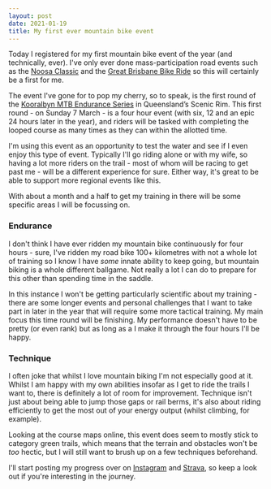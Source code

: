 ```yaml
---
layout: post
date: 2021-01-19
title: My first ever mountain bike event
---
```


Today I registered for my first mountain bike event of the year (and technically, ever).  I've only ever done mass-participation road events such as the [Noosa Classic](https://cyclingclassics.com.au/noosa/) and the [Great Brisbane Bike Ride](https://gbbr.com.au) so this will certainly be a first for me.

The event I've gone for to pop my cherry, so to speak, is the first round of the [Kooralbyn MTB Endurance Series](https://www.ontheedgeevents.com.au/kooralbyn-mtb-endurance-series) in Queensland’s Scenic Rim.  This first round - on Sunday 7 March - is a four hour event (with six, 12 and an epic 24 hours later in the year), and riders will be tasked with completing the looped course as many times as they can within the allotted time.

I'm using this event as an opportunity to test the water and see if I even enjoy this type of event.  Typically I'll go riding alone or with my wife, so having a lot more riders on the trail - most of whom will be racing to get past me - will be a different experience for sure.  Either way, it's great to be able to support more regional events like this.

With about a month and a half to get my training in there will be some specific areas I will be focussing on.

### Endurance

I don't think I have ever ridden my mountain bike continuously for four hours - sure, I've ridden my road bike 100+ kilometres with not a whole lot of training so I know I have _some_ innate ability to keep going, but mountain biking is a whole different ballgame. Not really a lot I can do to prepare for this other than spending time in the saddle.

In this instance I won't be getting particularly scientific about my training - there are some longer events and personal challenges that I want to take part in later in the year that will require some more tactical training.  My main focus this time round will be finishing.  My performance doesn't have to be pretty (or even rank) but as long as a I make it through the four hours I'll be happy.

### Technique

I often joke that whilst I love mountain biking I'm not especially good at it.  Whilst I am happy with my own abilities insofar as I get to ride the trails I want to, there is definitely a lot of room for improvement.  Technique isn't just about being able to jump those gaps or rail berms, it's also about riding efficiently to get the most out of  your energy output (whilst climbing, for example).

Looking at the course maps online, this event does seem to mostly stick to category green trails, which means that the terrain and obstacles won't be _too_ hectic, but I will still want to brush up on a few techniques beforehand.

I'll start posting my progress over on [Instagram](https://www.instagram.com/wattsandhops/) and [Strava](https://www.strava.com/athletes/wattsandhops), so keep a look out if you're interesting in the journey.
